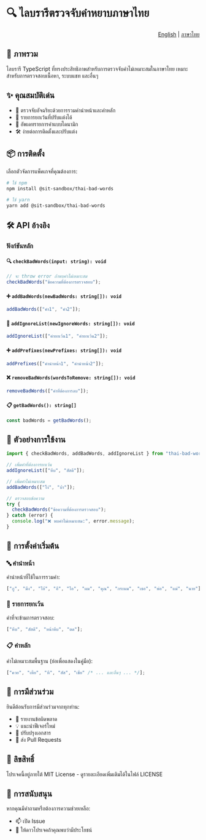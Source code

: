 # 🔍 ไลบรารีตรวจจับคำหยาบภาษาไทย

<div align="right">
  <a href="README.md">English</a> | <a href="README.th.md">ภาษาไทย</a>
</div>

## 📖 ภาพรวม

ไลบรารี TypeScript ที่ทรงประสิทธิภาพสำหรับการตรวจจับคำไม่เหมาะสมในภาษาไทย เหมาะสำหรับการตรวจสอบเนื้อหา, ระบบแชท และอื่นๆ

## ✨ คุณสมบัติเด่น

- 🎯 ตรวจจับอัจฉริยะด้วยการรวมคำนำหน้าและคำหลัก
- 🚫 รายการยกเว้นที่ปรับแต่งได้
- 🔄 อัพเดทรายการคำแบบไดนามิก
- 🛠️ ง่ายต่อการติดตั้งและปรับแต่ง

## 📦 การติดตั้ง

เลือกตัวจัดการแพ็คเกจที่คุณต้องการ:

```bash
# ใช้ npm
npm install @sit-sandbox/thai-bad-words

# ใช้ yarn
yarn add @sit-sandbox/thai-bad-words
```

## 🛠️ API อ้างอิง

### ฟังก์ชันหลัก

#### 🔍 `checkBadWords(input: string): void`

```typescript
// จะ throw error ถ้าพบคำไม่เหมาะสม
checkBadWords("ข้อความที่ต้องการตรวจสอบ");
```

#### ➕ `addBadWords(newBadWords: string[]): void`

```typescript
addBadWords(["คำ1", "คำ2"]);
```

#### 🚫 `addIgnoreList(newIgnoreWords: string[]): void`

```typescript
addIgnoreList(["คำยกเว้น1", "คำยกเว้น2"]);
```

#### ➕ `addPrefixes(newPrefixes: string[]): void`

```typescript
addPrefixes(["คำนำหน้า1", "คำนำหน้า2"]);
```

#### ❌ `removeBadWords(wordsToRemove: string[]): void`

```typescript
removeBadWords(["คำที่ต้องการลบ"]);
```

#### 📋 `getBadWords(): string[]`

```typescript
const badWords = getBadWords();
```

## 🌟 ตัวอย่างการใช้งาน

```typescript
import { checkBadWords, addBadWords, addIgnoreList } from "thai-bad-words";

// เพิ่มคำที่ต้องการยกเว้น
addIgnoreList(["หีบ", "สัสดี"]);

// เพิ่มคำไม่เหมาะสม
addBadWords(["โง่", "บ้า"]);

// ตรวจสอบข้อความ
try {
  checkBadWords("ข้อความที่ต้องการตรวจสอบ");
} catch (error) {
  console.log("❌ พบคำไม่เหมาะสม:", error.message);
}
```

## 📝 การตั้งค่าเริ่มต้น

### 🔤 คำนำหน้า

คำนำหน้าที่ใช้ในการรวมคำ:

```typescript
["กู", "มึง", "ไอ้", "อี", "ไอ", "ผม", "คุณ", "กระผม", "เธอ", "พ่อ", "แม่", "นาย"];
```

### 🚫 รายการยกเว้น

คำที่จะข้ามการตรวจสอบ:

```typescript
["หีบ", "สัสดี", "หน้าหีบ", "ตด"];
```

### 📋 คำหลัก

คำไม่เหมาะสมพื้นฐาน (ย่อเพื่อแสดงในคู่มือ):

```typescript
["ควย", "เหี้ย", "หี", "สัส", "เชี่ย" /* ... และอื่นๆ ... */];
```

## 🤝 การมีส่วนร่วม

ยินดีต้อนรับการมีส่วนร่วมจากทุกท่าน:

- 🐛 รายงานข้อผิดพลาด
- 💡 แนะนำฟีเจอร์ใหม่
- 📝 ปรับปรุงเอกสาร
- 🔧 ส่ง Pull Requests

## 📄 ลิขสิทธิ์

โปรเจคนี้อยู่ภายใต้ MIT License - ดูรายละเอียดเพิ่มเติมได้ในไฟล์ LICENSE

## 💬 การสนับสนุน

หากคุณมีคำถามหรือต้องการความช่วยเหลือ:

- 📫 เปิด Issue
- 🌟 ให้ดาวโปรเจคถ้าคุณพบว่ามีประโยชน์
